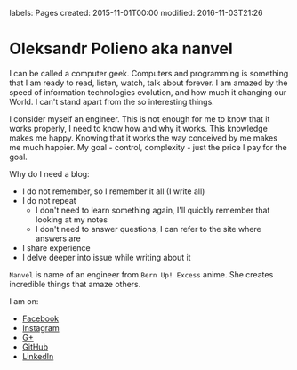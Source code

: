 labels: Pages
created: 2015-11-01T00:00
modified: 2016-11-03T21:26

# Oleksandr Polieno aka nanvel

I can be called a computer geek. Computers and programming is something that I am ready to read, listen, watch, talk about forever. I am amazed by the speed of information technologies evolution, and how much it changing our World. I can't stand apart from the so interesting things.

I consider myself an engineer. This is not enough for me to know that it works properly, I need to know how and why it works. This knowledge makes me happy. Knowing that it works the way conceived by me makes me much happier. My goal - control, complexity - just the price I pay for the goal.

Why do I need a blog:

- I do not remember, so I remember it all (I write all)
- I do not repeat
    - I don't need to learn something again, I'll quickly remember that looking at my notes
    - I don't need to answer questions, I can refer to the site where answers are
- I share experience
- I delve deeper into issue while writing about it

```Nanvel``` is name of an engineer from ```Bern Up! Excess``` anime. She creates incredible things that amaze others.

I am on:

- [Facebook](https://www.facebook.com/polyenoom)
- [Instagram](https://www.instagram.com/polyenoom/)
- [G+](https://plus.google.com/u/0/+OleksandrPolyeno)
- [GitHub](https://github.com/nanvel)
- [LinkedIn](https://ua.linkedin.com/in/oleksandr-polieno-23935954)
